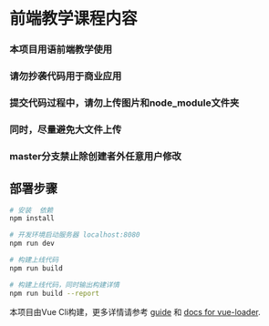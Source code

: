 # 前端教学课程内容

### 本项目用语前端教学使用
### 请勿抄袭代码用于商业应用
### 提交代码过程中，请勿上传图片和node_module文件夹
### 同时，尽量避免大文件上传
### master分支禁止除创建者外任意用户修改

## 部署步骤

``` bash
# 安装  依赖
npm install

# 开发环境启动服务器 localhost:8080
npm run dev

# 构建上线代码
npm run build

# 构建上线代码，同时输出构建详情
npm run build --report
```

本项目由Vue Cli构建，更多详情请参考 [guide](http://vuejs-templates.github.io/webpack/) 和 [docs for vue-loader](http://vuejs.github.io/vue-loader).
